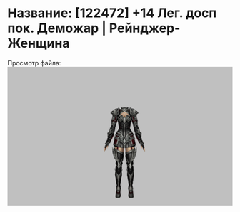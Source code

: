 # Название: [122472] +14 Лег. досп пок. Деможар | Рейнджер-Женщина

Просмотр файла:
![p030034.png](p030034.png)
